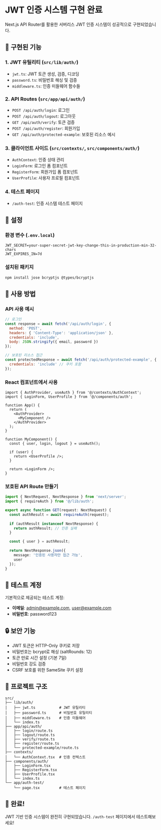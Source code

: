 # JWT 인증 시스템 구현 완료

Next.js API Router를 활용한 서버리스 JWT 인증 시스템이 성공적으로 구현되었습니다.

## 🎯 구현된 기능

### 1. **JWT 유틸리티 (`src/lib/auth/`)**
- `jwt.ts`: JWT 토큰 생성, 검증, 디코딩
- `password.ts`: 비밀번호 해싱 및 검증
- `middleware.ts`: 인증 미들웨어 함수들

### 2. **API Routes (`src/app/api/auth/`)**
- `POST /api/auth/login`: 로그인
- `POST /api/auth/logout`: 로그아웃
- `GET /api/auth/verify`: 토큰 검증
- `POST /api/auth/register`: 회원가입
- `GET /api/auth/protected-example`: 보호된 리소스 예시

### 3. **클라이언트 사이드 (`src/contexts/`, `src/components/auth/`)**
- `AuthContext`: 인증 상태 관리
- `LoginForm`: 로그인 폼 컴포넌트
- `RegisterForm`: 회원가입 폼 컴포넌트
- `UserProfile`: 사용자 프로필 컴포넌트

### 4. **테스트 페이지**
- `/auth-test`: 인증 시스템 테스트 페이지

## 🔧 설정

### 환경 변수 (`.env.local`)
```env
JWT_SECRET=your-super-secret-jwt-key-change-this-in-production-min-32-chars
JWT_EXPIRES_IN=7d
```

### 설치된 패키지
```bash
npm install jose bcryptjs @types/bcryptjs
```

## 🚀 사용 방법

### API 사용 예시
```javascript
// 로그인
const response = await fetch('/api/auth/login', {
  method: 'POST',
  headers: { 'Content-Type': 'application/json' },
  credentials: 'include',
  body: JSON.stringify({ email, password })
});

// 보호된 리소스 접근
const protectedResponse = await fetch('/api/auth/protected-example', {
  credentials: 'include' // 쿠키 포함
});
```

### React 컴포넌트에서 사용
```tsx
import { AuthProvider, useAuth } from '@/contexts/AuthContext';
import { LoginForm, UserProfile } from '@/components/auth';

function App() {
  return (
    <AuthProvider>
      <MyComponent />
    </AuthProvider>
  );
}

function MyComponent() {
  const { user, login, logout } = useAuth();
  
  if (user) {
    return <UserProfile />;
  }
  
  return <LoginForm />;
}
```

### 보호된 API Route 만들기
```typescript
import { NextRequest, NextResponse } from 'next/server';
import { requireAuth } from '@/lib/auth';

export async function GET(request: NextRequest) {
  const authResult = await requireAuth(request);
  
  if (authResult instanceof NextResponse) {
    return authResult; // 인증 실패
  }

  const { user } = authResult;
  
  return NextResponse.json({
    message: '인증된 사용자만 접근 가능',
    user
  });
}
```

## 🧪 테스트 계정

기본적으로 제공되는 테스트 계정:
- **이메일**: admin@example.com, user@example.com
- **비밀번호**: password123

## 🔒 보안 기능

- JWT 토큰은 HTTP-Only 쿠키로 저장
- 비밀번호는 bcrypt로 해싱 (saltRounds: 12)
- 토큰 만료 시간 설정 (기본 7일)
- 비밀번호 강도 검증
- CSRF 보호를 위한 SameSite 쿠키 설정

## 📁 프로젝트 구조

```
src/
├── lib/auth/
│   ├── jwt.ts           # JWT 유틸리티
│   ├── password.ts      # 비밀번호 유틸리티
│   ├── middleware.ts    # 인증 미들웨어
│   └── index.ts
├── app/api/auth/
│   ├── login/route.ts
│   ├── logout/route.ts
│   ├── verify/route.ts
│   ├── register/route.ts
│   └── protected-example/route.ts
├── contexts/
│   └── AuthContext.tsx  # 인증 컨텍스트
├── components/auth/
│   ├── LoginForm.tsx
│   ├── RegisterForm.tsx
│   ├── UserProfile.tsx
│   └── index.ts
└── app/auth-test/
    └── page.tsx         # 테스트 페이지
```

## 🎉 완료!

JWT 기반 인증 시스템이 완전히 구현되었습니다. `/auth-test` 페이지에서 테스트해보세요!